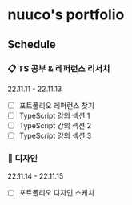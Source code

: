 # nuuco's portfolio

## Schedule
### 📋 TS 공부 & 레퍼런스 리서치
22.11.11 - 22.11.13
- [ ] 포트폴리오 레퍼런스 찾기
- [ ] TypeScript 강의 섹션 1
- [ ] TypeScript 강의 섹션 2
- [ ] TypeScript 강의 섹션 3

### 🌸 디자인
22.11.14 - 22.11.15
- [ ] 포트폴리오 디자인 스케치